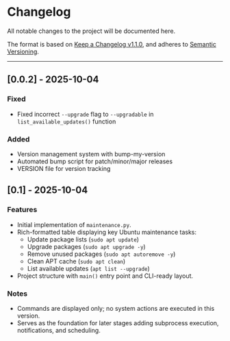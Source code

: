 # Changelog

All notable changes to the project will be documented here.

The format is based on [Keep a Changelog v1.1.0](https://keepachangelog.com/en/1.1.0/),
and adheres to [Semantic Versioning](https://semver.org/spec/v2.0.0.html).

---

## [0.0.2] - 2025-10-04

### Fixed

- Fixed incorrect `--upgrade` flag to `--upgradable` in `list_available_updates()` function

### Added

- Version management system with bump-my-version
- Automated bump script for patch/minor/major releases
- VERSION file for version tracking

## [0.1] - 2025-10-04

### Features

- Initial implementation of `maintenance.py`.
- Rich-formatted table displaying key Ubuntu maintenance tasks:
  - Update package lists (`sudo apt update`)
  - Upgrade packages (`sudo apt upgrade -y`)
  - Remove unused packages (`sudo apt autoremove -y`)
  - Clean APT cache (`sudo apt clean`)
  - List available updates (`apt list --upgrade`)
- Project structure with `main()` entry point and CLI-ready layout.

### Notes

- Commands are displayed only; no system actions are executed in this version.
- Serves as the foundation for later stages adding subprocess execution, notifications, and scheduling.
